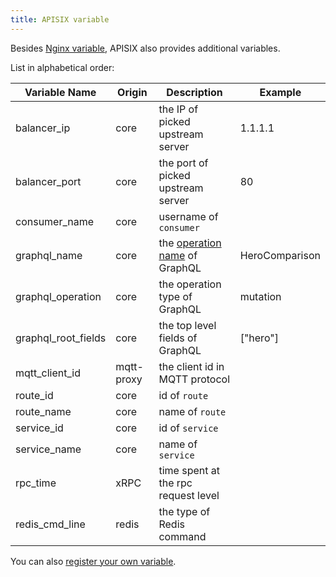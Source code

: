 ```yaml
---
title: APISIX variable
---
```


<!--
#
# Licensed to the Apache Software Foundation (ASF) under one or more
# contributor license agreements.  See the NOTICE file distributed with
# this work for additional information regarding copyright ownership.
# The ASF licenses this file to You under the Apache License, Version 2.0
# (the "License"); you may not use this file except in compliance with
# the License.  You may obtain a copy of the License at
#
#     http://www.apache.org/licenses/LICENSE-2.0
#
# Unless required by applicable law or agreed to in writing, software
# distributed under the License is distributed on an "AS IS" BASIS,
# WITHOUT WARRANTIES OR CONDITIONS OF ANY KIND, either express or implied.
# See the License for the specific language governing permissions and
# limitations under the License.
#
-->

Besides [Nginx variable](http://nginx.org/en/docs/varindex.html), APISIX also provides
additional variables.

List in alphabetical order:

|   Variable Name  |  Origin | Description        | Example      |
|------------------|---------|--------------------| ---------    |
| balancer_ip      | core    | the IP of picked upstream server | 1.1.1.1 |
| balancer_port    | core    | the port of picked upstream server | 80 |
| consumer_name    | core    | username of `consumer` |   |
| graphql_name     | core    | the [operation name](https://graphql.org/learn/queries/#operation-name) of GraphQL | HeroComparison |
| graphql_operation     | core    | the operation type of GraphQL | mutation  |
| graphql_root_fields     | core    | the top level fields of GraphQL | ["hero"] |
| mqtt_client_id   | mqtt-proxy | the client id in MQTT protocol |   |
| route_id         | core    | id of `route`          |   |
| route_name       | core    | name of `route`        |   |
| service_id       | core    | id of `service`        |   |
| service_name     | core    | name of `service`      |   |
| rpc_time         | xRPC    | time spent at the rpc request level |   |
| redis_cmd_line   | redis   | the type of Redis command |   |

You can also [register your own variable](./plugin-develop.md#register-custom-variable).
